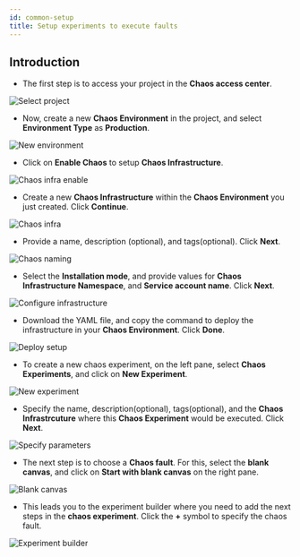 ```yaml
---
id: common-setup
title: Setup experiments to execute faults
---
```


## Introduction

* The first step is to access your project in the **Chaos access center**.

![Select project](./static/images/select-project.png)

* Now, create a new **Chaos Environment** in the project, and select **Environment Type** as **Production**.

![New environment](./static/images/new-environment.png)

* Click on **Enable Chaos** to setup **Chaos Infrastructure**.

![Chaos infra enable](./static/images/enable-chaos.png)

* Create a new **Chaos Infrastructure** within the **Chaos Environment** you just created. Click **Continue**.

![Chaos infra](./static/images/chaos-on-new-infra.png)

* Provide a name, description (optional), and tags(optional). Click **Next**.

![Chaos naming](./static/images/enable-chaos-naming.png)

* Select the **Installation mode**, and provide values for **Chaos Infrastructure Namespace**, and **Service account name**. Click **Next**.

![Configure infrastructure](./static/images/configure-infra.png)

* Download the YAML file, and copy the command to deploy the infrastructure in your **Chaos Environment**. Click **Done**.

![Deploy setup](./static/images/deploy-infra.png)

* To create a new chaos experiment, on the left pane, select **Chaos Experiments**, and click on **New Experiment**.

![New experiment](./static/images/new-experiment.png)

* Specify the name, description(optional), tags(optional), and the **Chaos Infrastrcuture** where this **Chaos Experiment** would be executed. Click **Next**.

![Specify parameters](./static/images/new-experiment-setup.png)

* The next step is to choose a **Chaos fault**. For this, select the **blank canvas**, and click on **Start with blank canvas** on the right pane.

![Blank canvas](./static/images/blank-canvas.png)

* This leads you to the experiment builder where you need to add the next steps in the **chaos experiment**. Click the **+** symbol to specify the chaos fault. 

![Experiment builder](./static/images/experiment-builder.png)
